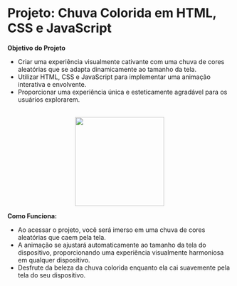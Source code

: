 
# Projeto: Chuva Colorida em HTML, CSS e JavaScript

**Objetivo do Projeto**
- Criar uma experiência visualmente cativante com uma chuva de cores aleatórias que se adapta dinamicamente ao tamanho da tela.
- Utilizar HTML, CSS e JavaScript para implementar uma animação interativa e envolvente.
- Proporcionar uma experiência única e esteticamente agradável para os usuários explorarem.
<br>

<div align="center">
<img src="https://github.com/Saraiva97/chuva-colorida/assets/93497276/c32f6876-46c0-44a3-8dcb-be9e4c824c5f" style="width: 200px"/>
</div>

**Como Funciona:**
- Ao acessar o projeto, você será imerso em uma chuva de cores aleatórias que caem pela tela.
- A animação se ajustará automaticamente ao tamanho da tela do dispositivo, proporcionando uma experiência visualmente harmoniosa em qualquer dispositivo.
- Desfrute da beleza da chuva colorida enquanto ela cai suavemente pela tela do seu dispositivo.

